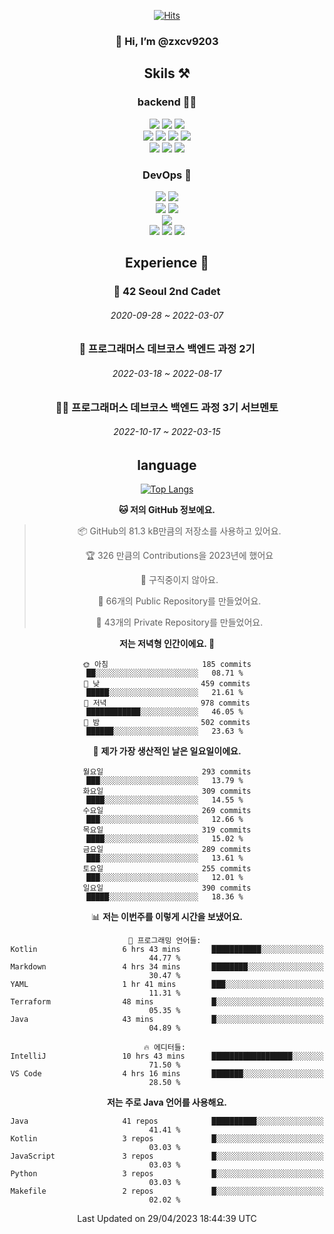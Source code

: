 <div align="center">

[![Hits](https://hits.seeyoufarm.com/api/count/incr/badge.svg?url=https%3A%2F%2Fgithub.com%2Fzxcv9203%2Fhit-counter&count_bg=%23FF7272&title_bg=%23324C2E&icon=codeigniter.svg&icon_color=%23DD5B5B&title=%EB%B0%A9%EB%AC%B8%EC%9E%90&edge_flat=false)](https://hits.seeyoufarm.com)
  
### 👋 Hi, I’m @zxcv9203

## Skils ⚒️
### backend 🧑‍💻
  
<img src="https://img.shields.io/badge/Java-FF6600?style=flat-square&logo=buymeacoffee&logoColor=white"/>
<img src="https://img.shields.io/badge/Go-0099FF?style=flat-square&logo=go&logoColor=white"/>
<img src="https://img.shields.io/badge/Kotlin-7F52FF?style=flat-square&logo=kotlin&logoColor=white"/>
  
  
<br />
  
<img src="https://img.shields.io/badge/Spring-339933?style=flat-square&logo=Spring&logoColor=white"/>
<img src="https://img.shields.io/badge/Spring Boot-339933?style=flat-square&logo=Spring Boot&logoColor=white"/>
<img src="https://img.shields.io/badge/Spring Security-339933?style=flat-square&logo=Spring Security&logoColor=white"/>
  
<img src="https://img.shields.io/badge/Spring Data JPA-339933?style=flat-square&logo=Hibernate&logoColor=white"/>

<br />
  
  <img src="https://img.shields.io/badge/mysql-0099FF?style=flat-square&logo=mysql&logoColor=white"/>
  <img src="https://img.shields.io/badge/mariadb-0099FF?style=flat-square&logo=mariadb&logoColor=white"/>
  <img src="https://img.shields.io/badge/mongoDB-47A248?style=flat-square&logo=mongodb&logoColor=white"/>
  
  
### DevOps 🚀
  
  <img src="https://img.shields.io/badge/docker-2496ED?style=flat-square&logo=docker&logoColor=white"/>
  <img src="https://img.shields.io/badge/kubernetes-326CE5?style=flat-square&logo=kubernetes&logoColor=white"/>
  
  <br />
  
  <img src="https://img.shields.io/badge/Github Actions-2088FF?style=flat-square&logo=githubactions&logoColor=white"/>
  <img src="https://img.shields.io/badge/Jenkins-D24939?style=flat-square&logo=jenkins&logoColor=white"/>
  
  
  <br />
  <img src="https://img.shields.io/badge/terraform-7B42BC?style=flat-square&logo=terraform&logoColor=white"/>
  
  <br />
  <img src="https://img.shields.io/badge/Amazon AWS-232F3E?style=flat-square&logo=Amazon AWS&logoColor=white"/>

  <img src="https://img.shields.io/badge/GCP-4285F4?style=flat-square&logo=googlecloud&logoColor=white"/>
  <img src="https://img.shields.io/badge/NCP-03C75A?style=flat-square&logo=naver&logoColor=white"/>
  
  
  
## Experience 🏃
  
### 🏫 42 Seoul 2nd Cadet
  ###### 2020-09-28 ~ 2022-03-07
  
### 🏫 프로그래머스 데브코스 백엔드 과정 2기 
  ###### 2022-03-18 ~ 2022-08-17
  
### 🧑‍🏫 프로그래머스 데브코스 백엔드 과정 3기 서브멘토 
  ###### 2022-10-17 ~ 2022-03-15

## language

[![Top Langs](https://github-readme-stats.vercel.app/api/top-langs/?username=zxcv9203&hide=html&exclude_repo=zxcv9203.github.io,golB&theme=grate-gatsby)](https://github.com/zxcv9203/github-readme-stats)
  
<!--START_SECTION:waka-->
**🐱 저의 GitHub 정보에요.** 

> 📦 GitHub의 81.3 kB만큼의 저장소를 사용하고 있어요. 
 > 
> 🏆 326 만큼의 Contributions을 2023년에 했어요
 > 
> 🚫 구직중이지 않아요.
 > 
> 📜 66개의 Public Repository를 만들었어요. 
 > 
> 🔑 43개의 Private Repository를 만들었어요. 
 > 
**저는 저녁형 인간이에요. 🦉** 

```text
🌞 아침                     185 commits         ██░░░░░░░░░░░░░░░░░░░░░░░   08.71 % 
🌆 낮　                     459 commits         █████░░░░░░░░░░░░░░░░░░░░   21.61 % 
🌃 저녁                     978 commits         ████████████░░░░░░░░░░░░░   46.05 % 
🌙 밤　                     502 commits         ██████░░░░░░░░░░░░░░░░░░░   23.63 % 
```
📅 **제가 가장 생산적인 날은 일요일이에요.** 

```text
월요일                      293 commits         ███░░░░░░░░░░░░░░░░░░░░░░   13.79 % 
화요일                      309 commits         ████░░░░░░░░░░░░░░░░░░░░░   14.55 % 
수요일                      269 commits         ███░░░░░░░░░░░░░░░░░░░░░░   12.66 % 
목요일                      319 commits         ████░░░░░░░░░░░░░░░░░░░░░   15.02 % 
금요일                      289 commits         ███░░░░░░░░░░░░░░░░░░░░░░   13.61 % 
토요일                      255 commits         ███░░░░░░░░░░░░░░░░░░░░░░   12.01 % 
일요일                      390 commits         █████░░░░░░░░░░░░░░░░░░░░   18.36 % 
```


📊 **저는 이번주를 이렇게 시간을 보냈어요.** 

```text
💬 프로그래밍 언어들: 
Kotlin                   6 hrs 43 mins       ███████████░░░░░░░░░░░░░░   44.77 % 
Markdown                 4 hrs 34 mins       ████████░░░░░░░░░░░░░░░░░   30.47 % 
YAML                     1 hr 41 mins        ███░░░░░░░░░░░░░░░░░░░░░░   11.31 % 
Terraform                48 mins             █░░░░░░░░░░░░░░░░░░░░░░░░   05.35 % 
Java                     43 mins             █░░░░░░░░░░░░░░░░░░░░░░░░   04.89 % 

🔥 에디터들: 
IntelliJ                 10 hrs 43 mins      ██████████████████░░░░░░░   71.50 % 
VS Code                  4 hrs 16 mins       ███████░░░░░░░░░░░░░░░░░░   28.50 % 
```

**저는 주로 Java 언어를 사용해요.** 

```text
Java                     41 repos            ██████████░░░░░░░░░░░░░░░   41.41 % 
Kotlin                   3 repos             █░░░░░░░░░░░░░░░░░░░░░░░░   03.03 % 
JavaScript               3 repos             █░░░░░░░░░░░░░░░░░░░░░░░░   03.03 % 
Python                   3 repos             █░░░░░░░░░░░░░░░░░░░░░░░░   03.03 % 
Makefile                 2 repos             █░░░░░░░░░░░░░░░░░░░░░░░░   02.02 % 
```




 Last Updated on 29/04/2023 18:44:39 UTC
<!--END_SECTION:waka-->
  
</div>

